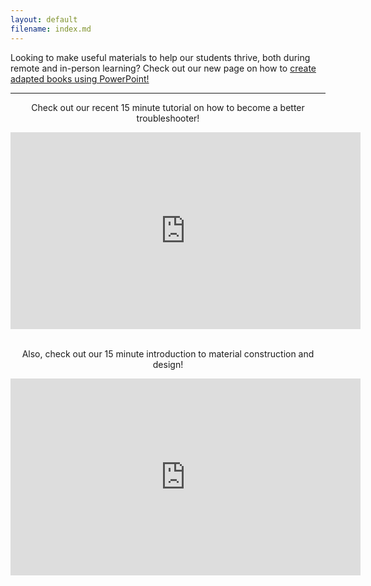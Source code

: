 ```yaml
---
layout: default
filename: index.md
--- 
```

Looking to make useful materials to help our students thrive, both during remote and in-person learning? Check out our new page on how to [create adapted books using PowerPoint!](https://elimtechlab.com/powerpoint.html)
<hr>
<center>
<p>Check out our recent 15 minute tutorial on how to become a better troubleshooter!</p>
<iframe width="560" height="315" src="https://www.youtube.com/embed/hSEcb6cYW90" frameborder="0" allow="accelerometer; autoplay; clipboard-write; encrypted-media; gyroscope; picture-in-picture" allowfullscreen></iframe><br><br>

<p>Also, check out our 15 minute introduction to material construction and design!</p>
<iframe width="560" height="315" src="https://www.youtube.com/embed/ttyEVTgCcQg" frameborder="0" allow="accelerometer; autoplay; clipboard-write; encrypted-media; gyroscope; picture-in-picture" allowfullscreen></iframe>
</center>
